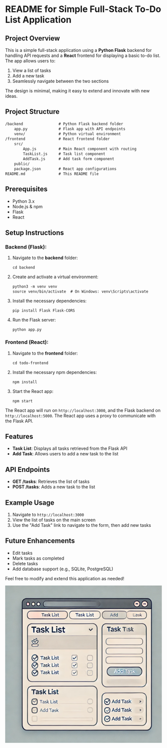 # README for Simple Full-Stack To-Do List Application

## Project Overview

This is a simple full-stack application using a **Python Flask** backend for handling API requests and a **React** frontend for displaying a basic to-do list. The app allows users to:

1. View a list of tasks
2. Add a new task
3. Seamlessly navigate between the two sections

The design is minimal, making it easy to extend and innovate with new ideas.

## Project Structure

```
/backend                # Python Flask backend folder
    app.py              # Flask app with API endpoints
    venv/               # Python virtual environment
/frontend               # React frontend folder
    src/
        App.js          # Main React component with routing
        TaskList.js     # Task list component
        AddTask.js      # Add task form component
    public/
    package.json        # React app configurations
README.md               # This README file
```

## Prerequisites

- Python 3.x
- Node.js & npm
- Flask
- React

## Setup Instructions

### Backend (Flask):

1. Navigate to the **backend** folder:
   ```
   cd backend
   ```

2. Create and activate a virtual environment:
   ```
   python3 -m venv venv
   source venv/bin/activate  # On Windows: venv\Scripts\activate
   ```

3. Install the necessary dependencies:
   ```
   pip install Flask Flask-CORS
   ```

4. Run the Flask server:
   ```
   python app.py
   ```

### Frontend (React):

1. Navigate to the **frontend** folder:
   ```
   cd todo-frontend
   ```

2. Install the necessary npm dependencies:
   ```
   npm install
   ```

3. Start the React app:
   ```
   npm start
   ```

The React app will run on `http://localhost:3000`, and the Flask backend on `http://localhost:5000`. The React app uses a proxy to communicate with the Flask API.

## Features

- **Task List**: Displays all tasks retrieved from the Flask API
- **Add Task**: Allows users to add a new task to the list

## API Endpoints

- **GET /tasks**: Retrieves the list of tasks
- **POST /tasks**: Adds a new task to the list

## Example Usage

1. Navigate to `http://localhost:3000`
2. View the list of tasks on the main screen
3. Use the "Add Task" link to navigate to the form, then add new tasks

## Future Enhancements

- Edit tasks
- Mark tasks as completed
- Delete tasks
- Add database support (e.g., SQLite, PostgreSQL)

Feel free to modify and extend this application as needed!

![Project Screenshot](./ToDoList.png)
